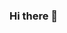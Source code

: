 ### Hi there 👋

<!--
**LeChapeauOfficial/LeChapeauOfficial** is a ✨ _special_ ✨ repository because its `README.md` (this file) appears on your GitHub profile.

Here are some ideas to get you started:

- 🔭 I’m currently working on my game!
- 🌱 I’m currently learning Music Harmony!
- 👯 I’m looking to collaborate on nothing exactly...
- 🤔 I’m looking for help with nothing exactly...
- 💬 Ask me about nothing.
- 📫 How to reach me: Travel somewhere in the Universe!
- 😄 Pronouns: Idiot!
- ⚡ Fun fact: I am a morron!!!
-->
